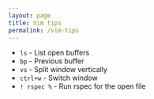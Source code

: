 ```yaml
---
layout: page
title: Vim tips
permalink: /vim-tips
---
```


- `ls` - List open buffers
- `bp` - Previous buffer
- `vs` - Split window vertically
- `ctrl+w` - Switch window
- `! rspec %` - Run rspec for the open file
